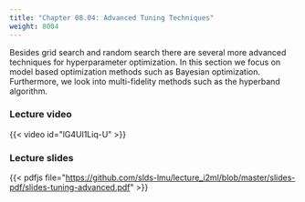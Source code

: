 ```yaml
---
title: "Chapter 08.04: Advanced Tuning Techniques"
weight: 8004
---
```

Besides grid search and random search there are several more advanced techniques for hyperparameter optimization. In this section we focus on model based optimization methods such as Bayesian optimization. Furthermore, we look into multi-fidelity methods such as the hyperband algorithm.  

<!--more-->

### Lecture video

{{< video id="lG4Ul1Liq-U" >}}

### Lecture slides

{{< pdfjs file="https://github.com/slds-lmu/lecture_i2ml/blob/master/slides-pdf/slides-tuning-advanced.pdf" >}}
